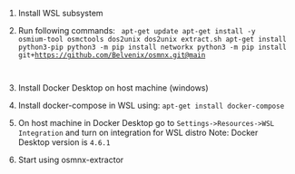 1. Install WSL subsystem
2. Run following commands:
   <code> 
   apt-get update
   apt-get install -y osmium-tool osmctools dos2unix
   dos2unix extract.sh
   apt-get install python3-pip
   python3 -m pip install networkx
   python3 -m pip install git+https://github.com/Belvenix/osmnx.git@main
   
   </code>
3. Install Docker Desktop on host machine (windows)
4. Install docker-compose in WSL using: `apt-get install docker-compose`
5. On host machine in Docker Desktop go to `Settings->Resources->WSL Integration` and turn on integration for WSL distro
    Note: Docker Desktop version is `4.6.1`
6. Start using osmnx-extractor

